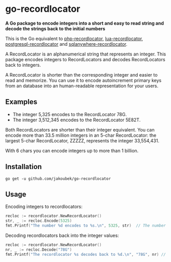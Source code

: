 # go-recordlocator

**A Go package to encode integers into a short and easy to read string and decode the strings back to the initial numbers**

This is the Go equivalent to [php-recordlocator](https://github.com/jakoubek/php-recordlocator), [lua-recordlocator](https://github.com/jakoubek/lua-recordlocator), [postgresql-recordlocator](https://github.com/jakoubek/postgresql-recordlocator) and [sqlanywhere-recordlocator](https://github.com/jakoubek/sqlanywhere-recordlocator).

A RecordLocator is an alphanumerical string that represents an integer. This package encodes integers to RecordLocators and decodes RecordLocators back to integers.

A RecordLocator is shorter than the corresponding integer and easier to read and memorize. You can use it to encode autoincrement primary keys from an database into an human-readable representation for your users.

## Examples

- The integer 5,325 encodes to the RecordLocator 78G.
- The integer 3,512,345 encodes to the RecordLocator 5E82T.

Both RecordLocators are shorter than their integer equivalent. You can encode more than 33.5 million integers in an 5-char RecordLocator: the largest 5-char RecordLocator, ZZZZZ, represents the integer 33,554,431.

With 6 chars you can encode integers up to more than 1 billion.

## Installation

```
go get -u github.com/jakoubek/go-recordlocator
```

## Usage

Encoding integers to recordlocators:

```go
recloc := recordlocator.NewRecordLocator()
str, _ := recloc.Encode(5325)
fmt.Printf("The number %d encodes to %s.\n", 5325, str)  // The number 5325 encodes to 78G.
```

Decoding recordlocators back into the integer values:

```go
recloc := recordlocator.NewRecordLocator()
nr, _ := recloc.Decode("78G")
fmt.Printf("The recordlocator %s decodes back to %d.\n", "78G", nr) // The recordlocator 78G decodes back to 5325.
```